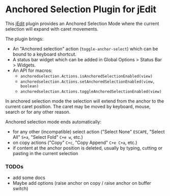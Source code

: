 # Anchored Selection Plugin for jEdit

This [jEdit] plugin provides an Anchored Selection Mode where the current selection will expand with caret movements.

The plugin brings:

  * An "Anchored selection" action (`toggle-anchor-select`) which can be bound to a keyboard shortcut.
  * A status bar widget which can be added in Global Options > Status Bar > Widgets.
  * An API for macros:
      * `anchoredselection.Actions.isAnchoredSelectionEnabled(view)`
      * `anchoredselection.Actions.setAnchoredSelectionEnabled(view, boolean)`
      * `anchoredselection.Actions.toggleAnchoredSelectionEnabled(view)`

In anchored selection mode the selection will extend from the anchor to the current caret position. The caret may be moved by keyboard, mouse, search or for any other reason.

Anchored selection mode ends automatically:

  * for any other (incompatible) select action ("Select None" `ESCAPE`, "Select All" `S+a`, "Select Fold" `C+e w`, etc.)
  * on copy actions ("Copy" `C+c`, "Copy Append" `C+e C+a`, etc.)
  * if content at the anchor position is deleted, usually by typing, cutting or pasting in the current selection

### TODOs
  * add some docs
  * Maybe add options (raise anchor on copy / raise anchor on buffer switch)


[jEdit]: http://jedit.org/
